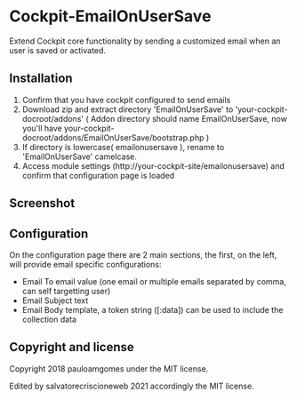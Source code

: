 # Cockpit-EmailOnUserSave

Extend Cockpit core functionality by sending a customized email when an user is saved or activated.

## Installation

1. Confirm that you have cockpit configured to send emails
2. Download zip and extract directory 'EmailOnUserSave' to 'your-cockpit-docroot/addons' ( Addon directory should name EmailOnUserSave, now you'll have your-cockpit-docroot/addons/EmailOnUserSave/bootstrap.php )
3. If directory is lowercase( emailonusersave ), rename to 'EmailOnUserSave' camelcase.
4. Access module settings (http://your-cockpit-site/emailonusersave) and confirm that configuration page is loaded

## Screenshot



## Configuration

On the configuration page there are 2 main sections, the first, on the left, will provide email specific configurations:

* Email To email value (one email or multiple emails separated by comma, can self targetting user)
* Email Subject text
* Email Body template, a token string ([:data]) can be used to include the collection data


## Copyright and license

Copyright 2018 pauloamgomes under the MIT license.

Edited by salvatorecriscioneweb 2021 accordingly the MIT license.
